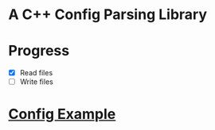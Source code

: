 # A C++ Config Parsing Library

# Progress
- [x] Read files
- [ ] Write files

# [Config Example](https://github.com/colinm22283/config/blob/main/demo.cfg)